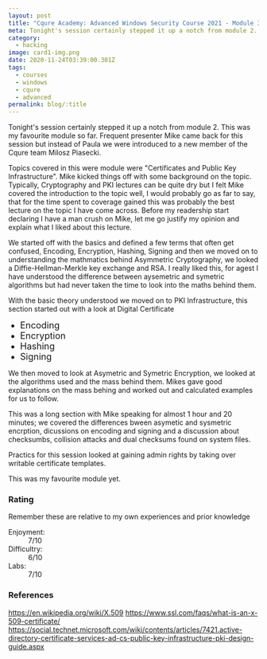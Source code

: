 ```yaml
---
layout: post
title: "Cqure Academy: Advanced Windows Security Course 2021 - Module 3"
meta: Tonight's session certainly stepped it up a notch from module 2. This was my favourite module so far. 
category:
  - hacking
image: card1-img.png
date: 2020-11-24T03:39:00.301Z
tags:
  - courses
  - windows
  - cqure
  - advanced
permalink: blog/:title
---
```

<style>
  .hover-link:hover {
    
  }

  .hover-link {
    font-weight: bold;
    cursor: pointer;
    color: #05cfa3;
  }

  ul > li {
    font-size: 18px;
  }
</style>

Tonight's session certainly stepped it up a notch from module 2. This was my favourite module so far.  Frequent presenter Mike came back for this session but instead of Paula we were introduced to a new member of the Cqure team Milosz Piasecki. 

Topics covered in this were module were "Certificates and Public Key Infrastructure". Mike kicked things off with some background on the topic. Typically, Cryptography and PKI lectures can be quite dry but I felt Mike covered the introduction to the topic well, I would probably go as far to say, that for the time spent to coverage gained this was probably the best lecture on the topic I have come across. Before my readership start declaring I have a man crush on Mike, let me go justify my opinion and explain what I liked about this lecture. 

We started off with the basics and defined a few terms that often get confused, Encoding, Encryption, Hashing, Signing and then we moved on to understanding the mathmatics behind Asymmetric Cryptography, we looked a Diffie-Hellman-Merkle key exchange and RSA. I really liked this, for agest I have understood the difference between aysemetric and symetric algorithms but had never taken the time to look into the maths behind them. 

With the basic theory understood we moved on to PKI Infrastructure, this section started out with a look at Digital Certificate 

<ul>
<li>Encoding</li>
<li>Encryption</li>
<li>Hashing </li>
<li>Signing</li>
</ul>

We then moved to look at Asymetric and Symetric Encryption, we looked at the algorithms used and the mass behind them. Mikes gave good explanations on the mass behing and worked out and calculated examples for us to follow. 

This was a long section with Mike speaking for almost 1 hour and 20 minutes; we covered the differences bween asymetic and sysmetric encrption, dicussions on encoding and signing and a discussion about checksumbs, collision attacks and dual checksums found on system files.

Practics for this session looked at gaining admin rights by taking over writable certificate templates. 

This was my favourite module yet. 


### Rating

Remember these are relative to my own experiences and prior knowledge

<dl>
<dt>Enjoyment:</dt>
<dd>7/10</dd>
<dt>Difficultry:</dt>
<dd>6/10</dd>
<dt>Labs:</dt>
<dd>7/10</dd>
</dl>

### References

https://en.wikipedia.org/wiki/X.509
https://www.ssl.com/faqs/what-is-an-x-509-certificate/
https://social.technet.microsoft.com/wiki/contents/articles/7421.active-directory-certificate-services-ad-cs-public-key-infrastructure-pki-design-guide.aspx
